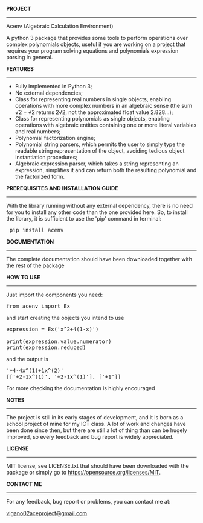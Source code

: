 **PROJECT**
<hr>

Acenv (Algebraic Calculation Environment)

A python 3 package that provides some tools to perform operations over complex
polynomials objects, useful if you are working on a project that requires your program solving
equations and polynomials expression parsing in general.

**FEATURES**
<hr>

* Fully implemented in Python 3;
* No external dependencies;
* Class for representing real numbers in single objects, enabling operations with more complex
  numbers in an algebraic sense (the sum √2 + √2 returns 2√2,
  not the approximated float value 2.828...);
* Class for representing polynomials as single objects, enabling operations with algebraic entities
  containing one or more literal variables and real numbers;
* Polynomial factorization engine;
* Polynomial string parsers, which permits the user to simply type the readable string 
  representation of the object, avoiding tedious object instantiation procedures;
* Algebraic expression parser, which takes a string representing an expression, simplifies it and
  can return both the resulting polynomial and the factorized form.
  
**PREREQUISITES AND INSTALLATION GUIDE**
<hr>

With the library running without any external dependency, there is no need
for you to install any other code than the one provided here. So, to install the library,
it is sufficient to use the 'pip' command in terminal:

<pre> pip install acenv </pre>

**DOCUMENTATION**
<hr>

The complete documentation should have been downloaded together with the
rest of the package

**HOW TO USE**
<hr>

Just import the components you need:

<pre>
from acenv import Ex
</pre>

and start creating the objects you intend to use

<pre>
expression = Ex('x^2+4(1-x)')

print(expression.value.numerator)
print(expression.reduced)
</pre>

and the output is

<pre>
'+4-4x^(1)+1x^(2)'
[['+2-1x^(1)', '+2-1x^(1)'], ['+1']]
</pre>

For more checking the documentation is highly encouraged

**NOTES**
<hr>

The project is still in its early stages of development, and it is born
as a school project of mine for my ICT class. A lot of work and changes have
been done since then, but there are still a lot of thing than can be hugely
improved, so every feedback and bug report is widely appreciated.

**LICENSE**
<hr>

MIT license, see LICENSE.txt that should have been downloaded with the package
or simply go to https://opensource.org/licenses/MIT.

**CONTACT ME**
<hr>

For any feedback, bug report or problems, you can contact me at:

<a href="mailto: vigano02aceproject#gmail.com">vigano02aceproject@gmail.com</a>